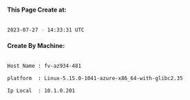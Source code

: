 
   
#### This Page Create at:

```bash

2023-07-27 - 14:33:31 UTC

```

#### Create By Machine:

```bash

Host Name : fv-az934-481

platform  : Linux-5.15.0-1041-azure-x86_64-with-glibc2.35

Ip Local  : 10.1.0.201

```

